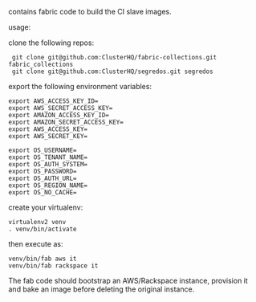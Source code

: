 contains fabric code to build the CI slave images.

usage:

clone the following repos:

     git clone git@github.com:ClusterHQ/fabric-collections.git fabric_collections
     git clone git@github.com:ClusterHQ/segredos.git segredos

export the following environment variables:

    export AWS_ACCESS_KEY_ID=
    export AWS_SECRET_ACCESS_KEY=
    export AMAZON_ACCESS_KEY_ID=
    export AMAZON_SECRET_ACCESS_KEY=
    export AWS_ACCESS_KEY=
    export AWS_SECRET_KEY=

    export OS_USERNAME=
    export OS_TENANT_NAME=
    export OS_AUTH_SYSTEM=
    export OS_PASSWORD=
    export OS_AUTH_URL=
    export OS_REGION_NAME=
    export OS_NO_CACHE=

create your virtualenv:

    virtualenv2 venv
    . venv/bin/activate

then execute as:

    venv/bin/fab aws it
    venv/bin/fab rackspace it


The fab code should bootstrap an AWS/Rackspace instance,
provision it and bake an image before deleting the original instance.